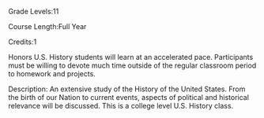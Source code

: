 Grade Levels:11

Course Length:Full Year

Credits:1

Honors U.S. History students will learn at an accelerated pace. Participants must be willing to devote much time outside of the regular classroom period to homework and projects.

Description: An extensive study of the History of the United States. From the birth of our Nation to current events, aspects of political and historical relevance will be discussed. This is a college level U.S. History class.